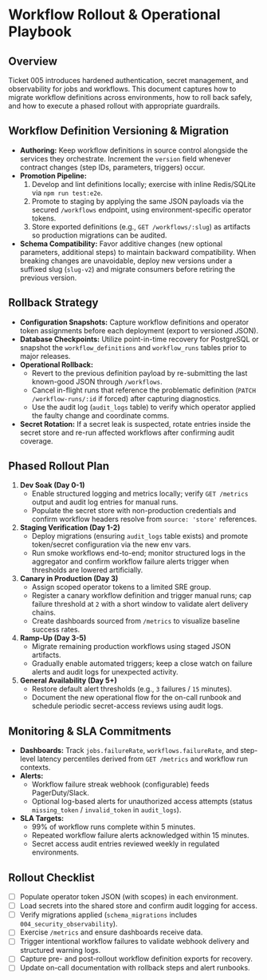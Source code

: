 # Workflow Rollout & Operational Playbook

## Overview
Ticket 005 introduces hardened authentication, secret management, and observability for jobs and workflows. This document captures how to migrate workflow definitions across environments, how to roll back safely, and how to execute a phased rollout with appropriate guardrails.

## Workflow Definition Versioning & Migration
- **Authoring:** Keep workflow definitions in source control alongside the services they orchestrate. Increment the `version` field whenever contract changes (step IDs, parameters, triggers) occur.
- **Promotion Pipeline:**
  1. Develop and lint definitions locally; exercise with inline Redis/SQLite via `npm run test:e2e`.
  2. Promote to staging by applying the same JSON payloads via the secured `/workflows` endpoint, using environment-specific operator tokens.
  3. Store exported definitions (e.g., `GET /workflows/:slug`) as artifacts so production migrations can be audited.
- **Schema Compatibility:** Favor additive changes (new optional parameters, additional steps) to maintain backward compatibility. When breaking changes are unavoidable, deploy new versions under a suffixed slug (`slug-v2`) and migrate consumers before retiring the previous version.

## Rollback Strategy
- **Configuration Snapshots:** Capture workflow definitions and operator token assignments before each deployment (export to versioned JSON).
- **Database Checkpoints:** Utilize point-in-time recovery for PostgreSQL or snapshot the `workflow_definitions` and `workflow_runs` tables prior to major releases.
- **Operational Rollback:**
  - Revert to the previous definition payload by re-submitting the last known-good JSON through `/workflows`.
  - Cancel in-flight runs that reference the problematic definition (`PATCH /workflow-runs/:id` if forced) after capturing diagnostics.
  - Use the audit log (`audit_logs` table) to verify which operator applied the faulty change and coordinate comms.
- **Secret Rotation:** If a secret leak is suspected, rotate entries inside the secret store and re-run affected workflows after confirming audit coverage.

## Phased Rollout Plan
1. **Dev Soak (Day 0-1)**
   - Enable structured logging and metrics locally; verify `GET /metrics` output and audit log entries for manual runs.
   - Populate the secret store with non-production credentials and confirm workflow headers resolve from `source: 'store'` references.
2. **Staging Verification (Day 1-2)**
   - Deploy migrations (ensuring `audit_logs` table exists) and promote token/secret configuration via the new env vars.
   - Run smoke workflows end-to-end; monitor structured logs in the aggregator and confirm workflow failure alerts trigger when thresholds are lowered artificially.
3. **Canary in Production (Day 3)**
   - Assign scoped operator tokens to a limited SRE group.
   - Register a canary workflow definition and trigger manual runs; cap failure threshold at `2` with a short window to validate alert delivery chains.
   - Create dashboards sourced from `/metrics` to visualize baseline success rates.
4. **Ramp-Up (Day 3-5)**
   - Migrate remaining production workflows using staged JSON artifacts.
   - Gradually enable automated triggers; keep a close watch on failure alerts and audit logs for unexpected activity.
5. **General Availability (Day 5+)**
   - Restore default alert thresholds (e.g., `3` failures / `15` minutes).
   - Document the new operational flow for the on-call runbook and schedule periodic secret-access reviews using audit logs.

## Monitoring & SLA Commitments
- **Dashboards:** Track `jobs.failureRate`, `workflows.failureRate`, and step-level latency percentiles derived from `GET /metrics` and workflow run contexts.
- **Alerts:**
  - Workflow failure streak webhook (configurable) feeds PagerDuty/Slack.
  - Optional log-based alerts for unauthorized access attempts (status `missing_token` / `invalid_token` in `audit_logs`).
- **SLA Targets:**
  - 99% of workflow runs complete within 5 minutes.
  - Repeated workflow failure alerts acknowledged within 15 minutes.
  - Secret access audit entries reviewed weekly in regulated environments.

## Rollout Checklist
- [ ] Populate operator token JSON (with scopes) in each environment.
- [ ] Load secrets into the shared store and confirm audit logging for access.
- [ ] Verify migrations applied (`schema_migrations` includes `004_security_observability`).
- [ ] Exercise `/metrics` and ensure dashboards receive data.
- [ ] Trigger intentional workflow failures to validate webhook delivery and structured warning logs.
- [ ] Capture pre- and post-rollout workflow definition exports for recovery.
- [ ] Update on-call documentation with rollback steps and alert runbooks.
